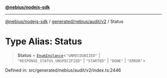 [**@nebius/nodejs-sdk**](../../../../../README.md)

---

[@nebius/nodejs-sdk](../../../../../README.md) / [generated/nebius/audit/v2](../README.md) / Status

# Type Alias: Status

> **Status** = [`EnumInstance`](../../../../../runtime/protos/enum/type-aliases/EnumInstance.md)\<`"UNRECOGNIZED"` \| `"RESPONSE_STATUS_UNSPECIFIED"` \| `"STARTED"` \| `"DONE"` \| `"ERROR"`\>

Defined in: src/generated/nebius/audit/v2/index.ts:2446
